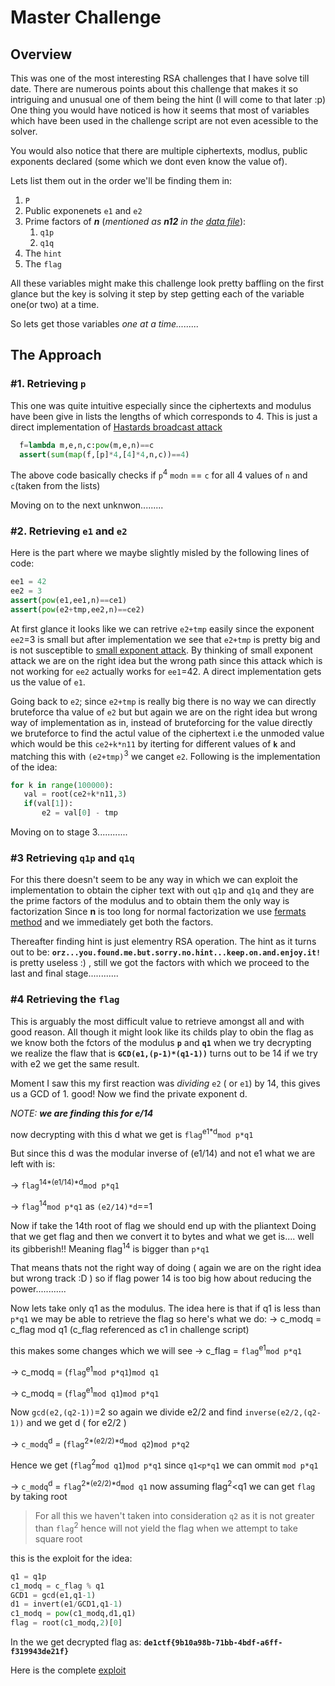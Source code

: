 # Master Challenge
## Overview 
This was one of the most interesting RSA challenges that I have solve till date. There are numerous points about this challenge that makes it so intriguing and unusual one of them being the hint (I will come to that later :p)  
One thing you would have noticed is how it seems that most of variables which have been used in the challenge script are not even acessible to the solver.

You would also notice that there are multiple ciphertexts, modlus, public exponents declared (some which we dont even know the value of). 

Lets list them out in the order we'll be finding them in:
1. ```P```
1. Public exponenets ```e1``` and ```e2```
1. Prime factors of ***n*** (*mentioned as **n12** in the [data file](https://github.com/Vishvesh-rao/CTF-Writeups/blob/master/Master%20challenge/data.py)*):
   1. ```q1p```
   1. ```q1q```
1. The ```hint``` 
1. The ```flag```

All these variables might make this challenge look pretty baffling on the first glance but the key is solving it step by step getting each of the variable one(or two) at a time.

So lets get those variables *one at a time.........*

## The Approach
###  #1. Retrieving **```p```**

This one was quite intuitive especially since the ciphertexts and modulus have been give in lists the lengths
of which corresponds to 4.
This is just a direct implementation of [Hastards broadcast attack](https://bitsdeep.com/posts/attacking-rsa-for-fun-and-ctf-points-part-2/)

```python
  f=lambda m,e,n,c:pow(m,e,n)==c
  assert(sum(map(f,[p]*4,[4]*4,n,c))==4)
```
The above code basically checks if `p`<sup>4</sup> `modn` == ```c``` for all 4 values of ```n``` and ```c```(taken from the lists) 

Moving on to the next unknwon.........

### #2. Retrieving **```e1```** and **```e2```**
Here is the part where we maybe slightly misled by the following lines of code:
```python
ee1 = 42
ee2 = 3
assert(pow(e1,ee1,n)==ce1)
assert(pow(e2+tmp,ee2,n)==ce2)
```
At first glance it looks like we can retrive ```e2+tmp``` easily since the exponent ```ee2```=3 is small but after implementation we see that ```e2+tmp``` is pretty big and is not susceptible to [small exponent attack](https://bitsdeep.com/posts/attacking-rsa-for-fun-and-ctf-points-part-2/).
By thinking of small exponent attack we are on the right idea but the wrong path since this attack which is not working for ```ee2``` actually works for ```ee1```=42. A direct implementation gets us the value of ```e1```.
 
Going back to ```e2```; since ```e2+tmp``` is really big there is no way we can directly bruteforce tha value of ```e2``` but
but again we are on the right idea but wrong way of implementation as in, instead of bruteforcing for the value directly we   bruteforce to find the actul value of the ciphertext i.e the unmoded value which would be this ```ce2+k*n11``` by iterting for different values of **```k```** and matching this with ```(e2+tmp)```<sup>3</sup> we canget ```e2```. Following is the implementation of the idea: 
 ```python
 for k in range(100000):
	val = root(ce2+k*n11,3)
	if(val[1]):
		e2 = val[0] - tmp
```
Moving on to stage 3............

### #3 Retrieving **```q1p```** and **```q1q```**

For this there doesn't seem to be any way in which we can exploit the implementation to obtain the cipher text with out
```q1p``` and ```q1q``` and they are the prime factors of the modulus and to obtain them the only way is factorization
Since **n** is too long for normal factorization we use [fermats method](https://bitsdeep.com/posts/attacking-rsa-for-fun-and-ctf-points-part-2/) and we immediately get both the factors.

Thereafter finding hint is just elementry RSA operation.
The hint as it turns out to be: 
**```orz...you.found.me.but.sorry.no.hint...keep.on.and.enjoy.it!```**
is pretty useless :) , still we got the factors with which we proceed to the last and final stage............

### #4 Retrieving the **```flag```**
This is arguably the most difficult value to retrieve amongst all and with good reason.
All though it might look like its childs play to obin the flag as we know both the fctors of the modulus **```p```** and **```q1```** when we try decrypting we realize the flaw that is **`GCD(e1,(p-1)*(q1-1))`** turns out to be 14 if we try with e2 we
get the same result.

Moment I saw this my first reaction was _dividing_ `e2` ( or `e1`) by 14, this gives us a GCD of 1. good! 
Now we find the private exponent d. 
 
*NOTE: **we are finding this for e/14***

now decrypting with this d what we get is `flag`<sup>e1*d</sup>`mod p*q1`

But since this d was the modular inverse of (e1/14) and not e1 what we are left with is:

-> `flag`<sup>14*(e1/14)*d</sup>`mod p*q1`

-> `flag`<sup>14</sup>`mod p*q1` as `(e2/14)*d`==1

Now if take the 14th root of flag we should end up with the pliantext
Doing that we get flag and then we convert it to bytes and what we get is.... well its gibberish!! Meaning flag<sup>14</sup>
is bigger than `p*q1`

That means thats not the right way of doing ( again we are on the right idea but wrong track :D )
so if flag power 14 is too big how about reducing the power............

Now lets take only q1 as the modulus. The idea here is that if q1 is less than `p*q1` we may be able to retrieve the flag
so here's what we do:
-> c_modq = c_flag mod q1  (c_flag referenced as c1 in challenge script)

this makes some changes which we will see
-> c_flag = `flag`<sup>e1</sup>`mod p*q1`

-> c_modq = (`flag`<sup>e1</sup>`mod p*q1`)`mod q1`

-> c_modq = (`flag`<sup>e1</sup>`mod q1`)`mod p*q1`

Now `gcd(e2,(q2-1))`=2
so again we divide e2/2 and find `inverse(e2/2,(q2-1))` and we get d ( for e2/2 )

-> `c_modq`<sup>d</sup> = (`flag`<sup>2*(e2/2)*d</sup>`mod q2`)`mod p*q2`

Hence we get (`flag`<sup>2</sup>`mod q1`)`mod p*q1`
since `q1<p*q1` we can ommit `mod p*q1`

-> `c_modq`<sup>d</sup> = `flag`<sup>2*(e2/2)*d</sup>`mod q1`
now assuming flag<sup>2</sup><q1 we can get `flag` by taking root


> For all this we haven't taken into consideration `q2` as it is not greater than `flag`<sup>2</sup>
hence will not yield the flag when we attempt to take square root

this is the exploit for the idea:
```python
q1 = q1p
c1_modq = c_flag % q1
GCD1 = gcd(e1,q1-1)
d1 = invert(e1/GCD1,q1-1)
c1_modq = pow(c1_modq,d1,q1)
flag = root(c1_modq,2)[0]
```
In the we get decrypted flag as: **`de1ctf{9b10a98b-71bb-4bdf-a6ff-f319943de21f}`**

Here is the complete [exploit](https://github.com/Vishvesh-rao/CTF-Writeups/blob/master/Master%20challenge/exploit.py)

